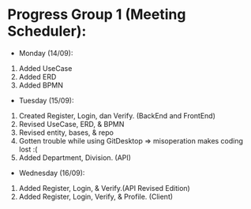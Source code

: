 # Progress Group 1 (Meeting Scheduler):
- Monday (14/09):
1. Added UseCase
2. Added ERD
3. Added BPMN

- Tuesday (15/09):
1. Created Register, Login, dan Verify. (BackEnd and FrontEnd)
2. Revised UseCase, ERD, & BPMN
3. Revised entity, bases, & repo
4. Gotten trouble while using GitDesktop => misoperation makes coding lost :(
5. Added Department, Division. (API)

- Wednesday (16/09):
1. Added Register, Login, & Verify.(API Revised Edition)
2. Added Register, Login, Verify, & Profile. (Client)
